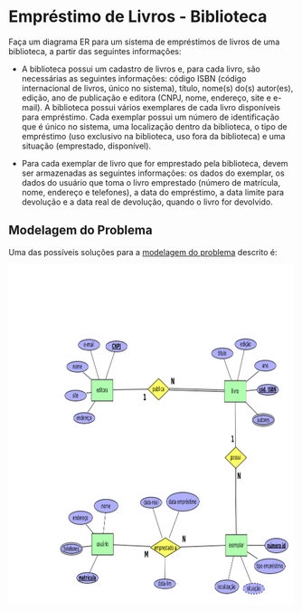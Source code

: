 # Empréstimo de Livros - Biblioteca

Faça um diagrama ER para um sistema de empréstimos de livros de uma biblioteca, a partir das seguintes informações:

* A biblioteca possui um cadastro de livros e, para cada livro, são necessárias as seguintes informações: código ISBN (código internacional de livros, único no sistema), título, nome(s) do(s) autor(es), edição, ano de publicação e editora (CNPJ, nome, endereço, site e e-mail). A biblioteca possui vários exemplares de cada livro disponíveis para empréstimo. Cada exemplar possui um número de identificação  que é único no sistema, uma localização dentro da biblioteca, o tipo de empréstimo (uso exclusivo na biblioteca, uso fora da biblioteca) e uma situação (emprestado, disponível).

* Para cada exemplar de livro que for emprestado pela biblioteca, devem ser armazenadas as seguintes informações: os dados do exemplar, os dados do usuário que toma o livro emprestado (número de matrícula, nome, endereço e telefones), a data do empréstimo, a data limite para devolução e a data real de devolução, quando o livro for devolvido.

## Modelagem do Problema

Uma das possíveis soluções para a [modelagem do problema](biblioteca.xml) descrito é:

<p align="center">
    <img src="./biblioteca.png" width="800px" height="600px">
</p>